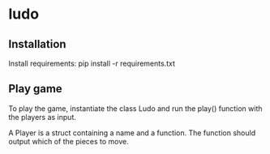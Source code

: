 # ludo

## Installation

Install requirements:
pip install -r requirements.txt


## Play game

To play the game, instantiate the class Ludo and run the play() function with the players as input.

A Player is a struct containing a name and a function.
The function should output which of the pieces to move.